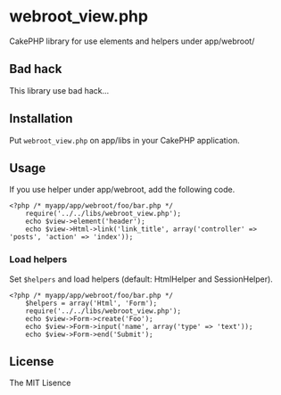 # webroot_view.php #

CakePHP library for use elements and helpers under app/webroot/

## Bad hack ##

This library use bad hack...

## Installation ##

Put `webroot_view.php` on app/libs in your CakePHP application.

## Usage ##

If you use helper under app/webroot, add the following code.

    <?php /* myapp/app/webroot/foo/bar.php */
        require('../../libs/webroot_view.php');
        echo $view->element('header');
        echo $view->Html->link('link_title', array('controller' => 'posts', 'action' => 'index'));

### Load helpers ###

Set `$helpers` and load helpers (default: HtmlHelper and SessionHelper).

    <?php /* myapp/app/webroot/foo/bar.php */
        $helpers = array('Html', 'Form');
        require('../../libs/webroot_view.php');
        echo $view->Form->create('Foo');
        echo $view->Form->input('name', array('type' => 'text'));
        echo $view->Form->end('Submit');

## License ##

The MIT Lisence
